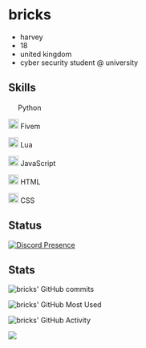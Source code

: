 <h1>bricks</h1>

- harvey
- 18
- united kingdom
- cyber security student @ university

## Skills
<img width="15" src="https://external-content.duckduckgo.com/iu/?u=https%3A%2F%2Flogos-download.com%2Fwp-content%2Fuploads%2F2016%2F10%2FPython_logo_icon.png&f=1&nofb=1" /> Python

<img width="20" src="https://img.icons8.com/color/512/fivem.png" /> Fivem

<img width="20" src="https://upload.wikimedia.org/wikipedia/commons/c/cf/Lua-Logo.svg" /> Lua

<img width="20" src="https://upload.wikimedia.org/wikipedia/commons/thumb/b/ba/Javascript_badge.svg/800px-Javascript_badge.svg.png" /> JavaScript

<img width="20" src="https://upload.wikimedia.org/wikipedia/commons/thumb/6/61/HTML5_logo_and_wordmark.svg/230px-HTML5_logo_and_wordmark.svg.png" /> HTML

<img width="20" src="https://upload.wikimedia.org/wikipedia/commons/thumb/6/62/CSS3_logo.svg/512px-CSS3_logo.svg.png?20210705212817" /> CSS

## Status
[![Discord Presence](https://lanyard-profile-readme.vercel.app/api/264772390951714816?theme=transparent&bg=0d1117&animated=true&idleMessage=Freelance%20Developer&borderRadius=15px&hideDiscrim=false)](https://discord.com/users/264772390951714816)

## Stats

![bricks' GitHub commits](https://github-readme-streak-stats.herokuapp.com/?user=brikcs&theme=transparent&hide_border=true)

![bricks' GitHub Most Used](https://github-readme-stats.vercel.app/api/top-langs/?username=brikcs&layout=donut&theme=transparent&hide_border=true)

![bricks' GitHub Activity](https://github-readme-stats.vercel.app/api/wakatime?username=brikcs&theme=transparent&v=2&hide_border=true)

![](https://komarev.com/ghpvc/?username=brikcs&color=blue)
